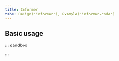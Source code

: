 ```yaml
---
title: Informer
tabs: Design('informer'), Example('informer-code')
---
```


## Basic usage

::: sandbox

<script lang="tsx">
  export Demo from 'stories/patterns/ux-patterns/informer/docs/examples/basic-usage.tsx';
</script>

:::
